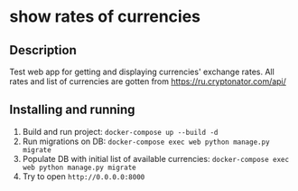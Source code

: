 # show rates of currencies
## Description
Test web app for getting and displaying currencies' exchange rates.
All rates and list of currencies are gotten from https://ru.cryptonator.com/api/

## Installing and running
1. Build and run project: `docker-compose up --build -d`
1. Run migrations on DB: `docker-compose exec web python manage.py migrate`
1. Populate DB with initial list of available currencies: `docker-compose exec web python manage.py migrate`
1. Try to open `http://0.0.0.0:8000` 
